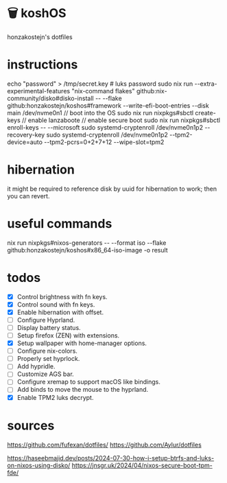 # 🗑️ koshOS
honzakostejn's dotfiles

# instructions
echo "password" > /tmp/secret.key # luks password
sudo nix run --extra-experimental-features "nix-command flakes" github:nix-community/disko#disko-install -- --flake github:honzakostejn/koshos#framework --write-efi-boot-entries --disk main /dev/nvme0n1
// boot into the OS
sudo nix run nixpkgs#sbctl create-keys
// enable lanzaboote
// enable secure boot
sudo nix run nixpkgs#sbctl enroll-keys -- --microsoft
sudo systemd-cryptenroll /dev/nvme0n1p2 --recovery-key
sudo systemd-cryptenroll /dev/nvme0n1p2 --tpm2-device=auto --tpm2-pcrs=0+2+7+12 --wipe-slot=tpm2

# hibernation
it might be required to reference disk by uuid for hibernation to work; then you can revert.

# useful commands
nix run nixpkgs#nixos-generators -- --format iso --flake github:honzakostejn/koshos#x86_64-iso-image -o result

# todos
- [x] Control brightness with fn keys.
- [x] Control sound with fn keys.
- [x] Enable hibernation with offset.
- [ ] Configure Hyprland.
- [ ] Display battery status.
- [ ] Setup firefox (ZEN) with extensions.
- [x] Setup wallpaper with home-manager options.
- [ ] Configure nix-colors.
- [ ] Properly set hyprlock.
- [ ] Add hypridle.
- [ ] Customize AGS bar.
- [ ] Configure xremap to support macOS like bindings.
- [ ] Add binds to move the mouse to the hyprland.
- [x] Enable TPM2 luks decrypt.

# sources
https://github.com/fufexan/dotfiles/
https://github.com/Aylur/dotfiles

https://haseebmajid.dev/posts/2024-07-30-how-i-setup-btrfs-and-luks-on-nixos-using-disko/
https://jnsgr.uk/2024/04/nixos-secure-boot-tpm-fde/
